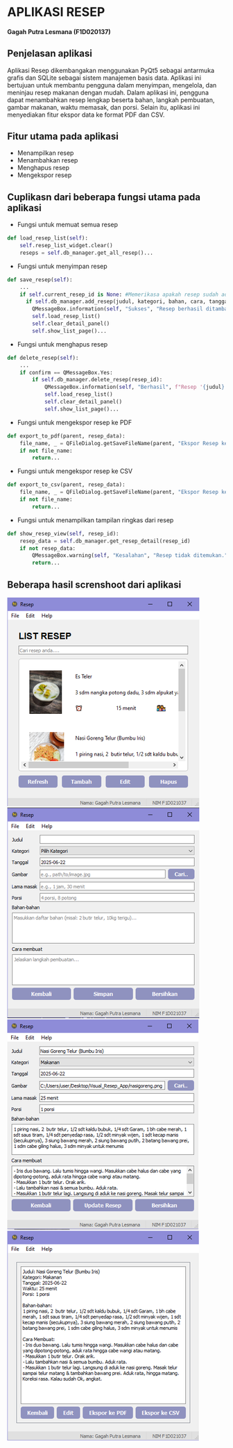 # APLIKASI RESEP

#### Gagah Putra Lesmana (F1D020137)

## Penjelasan aplikasi
Aplikasi Resep dikembangakan menggunakan PyQt5 sebagai antarmuka grafis dan SQLite sebagai sistem manajemen basis data. Aplikasi ini bertujuan untuk membantu pengguna dalam menyimpan, mengelola, dan meninjau resep makanan dengan mudah. Dalam aplikasi ini, pengguna dapat menambahkan resep lengkap beserta bahan, langkah pembuatan, gambar makanan, waktu memasak, dan porsi. Selain itu, aplikasi ini menyediakan fitur ekspor data ke format PDF dan CSV.

## Fitur utama pada aplikasi
* Menampilkan resep 
* Menambahkan resep
* Menghapus resep 
* Mengekspor resep

## Cuplikasn dari beberapa fungsi utama pada aplikasi
* Fungsi untuk memuat semua resep
```python
def load_resep_list(self):
    self.resep_list_widget.clear()
    reseps = self.db_manager.get_all_resep()...
```

* Fungsi untuk menyimpan resep
```python
def save_resep(self):
    ...
    if self.current_resep_id is None: #Memerikasa apakah resep sudah ada
      if self.db_manager.add_resep(judul, kategori, bahan, cara, tanggal, gambar_path, waktu, porsi):
        QMessageBox.information(self, "Sukses", "Resep berhasil ditambahkan!")
        self.load_resep_list()
        self.clear_detail_panel()
        self.show_list_page()...
```

* Fungsi untuk menghapus resep
```python
def delete_resep(self):
    ...
    if confirm == QMessageBox.Yes:
        if self.db_manager.delete_resep(resep_id):
            QMessageBox.information(self, "Berhasil", f"Resep '{judul}' berhasil dihapus.")
            self.load_resep_list()
            self.clear_detail_panel()
            self.show_list_page()...
```

* Fungsi untuk mengekspor resep ke PDF
```python
def export_to_pdf(parent, resep_data):
    file_name, _ = QFileDialog.getSaveFileName(parent, "Ekspor Resep ke PDF", "", "PDF Files (*.pdf)")
    if not file_name:
        return...
```

* Fungsi untuk mengekspor resep ke CSV
```python
def export_to_csv(parent, resep_data):
    file_name, _ = QFileDialog.getSaveFileName(parent, "Ekspor Resep ke CSV", "", "CSV Files (*.csv)")
    if not file_name:
        return...
```

* Fungsi untuk menampilkan tampilan ringkas dari resep
```python
def show_resep_view(self, resep_id):
    resep_data = self.db_manager.get_resep_detail(resep_id)
    if not resep_data:
        QMessageBox.warning(self, "Kesalahan", "Resep tidak ditemukan.")
        return...
```

## Beberapa hasil screnshoot dari aplikasi
![Halaman Utama](screnshoot/halaman_utama.png)
![Tambah Resep](screnshoot/hamana_tambah.png)
![Edit Resep](screnshoot/edit_resep.png)
![Detail Resep](screnshoot/display_detail_bahan.png)
